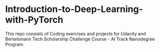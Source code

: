 # Introduction-to-Deep-Learning-with-PyTorch
This repo consists of Coding exercises and projects for Udacity and Bertelsmann Tech Scholarship Challenge Course - AI Track Nanodegree Program.
